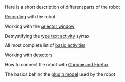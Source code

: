 Here is a short description of different parts of the robot

[Recording](https://openrpa.openrpa.dk/pages/recording) with the robot

Working with the [selector window](https://openrpa.openrpa.dk/pages/selector-window)

Demystifying the [type text activity](https://openrpa.openrpa.dk/pages/typetext-syntax) syntax 

All most complete list of [basic activities](https://openrpa.openrpa.dk/pages/activities)

Working with [detectors](https://openrpa.openrpa.dk/pages/detectors)

How to connect the robot with [Chrome and Firefox](https://openrpa.openrpa.dk/pages/nativemessaging)

The basics behind the [plugin model](https://openrpa.openrpa.dk/pages/plugin-model) used by the robot

